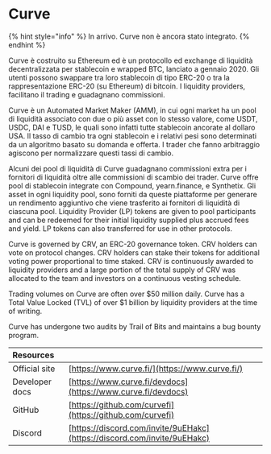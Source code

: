 # Curve

{% hint style="info" %}
In arrivo. Curve non è ancora stato integrato.
{% endhint %}

Curve è costruito su Ethereum ed è un protocollo ed exchange di liquidità decentralizzata per stablecoin e wrapped BTC, lanciato a gennaio 2020. Gli utenti possono swappare tra loro stablecoin di tipo ERC-20 o tra la rappresentazione ERC-20 (su Ethereum) di bitcoin. I liquidity providers, facilitano il trading e guadagnano commissioni.

Curve è un Automated Market Maker \(AMM\), in cui ogni market ha un pool di liquidità associato con due o più asset con lo stesso valore, come USDT, USDC, DAI e TUSD, le quali sono infatti tutte stablecoin ancorate al dollaro USA. Il tasso di cambio tra ogni stablecoin e i relativi pesi sono determinati da un algoritmo basato su domanda e offerta. I trader che fanno arbitraggio agiscono per normalizzare questi tassi di cambio.

Alcuni dei pool di liquidità di Curve guadagnano commissioni extra per i fornitori di liquidità oltre alle commissioni di scambio dei trader. Curve offre pool di stablecoin integrate con Compound, yearn.finance, e Synthetix. Gli asset in ogni liquidity pool, sono forniti da queste piattaforme per generare un rendimento aggiuntivo che viene trasferito ai fornitori di liquidità di ciascuna pool. Liquidity Provider \(LP\) tokens are given to pool participants and can be redeemed for their initial liquidity supplied plus accrued fees and yield. LP tokens can also transferred for use in other protocols.

Curve is governed by CRV, an ERC-20 governance token. CRV holders can vote on protocol changes. CRV holders can stake their tokens for additional voting power proportional to time staked. CRV is continuously awarded to liquidity providers and a large portion of the total supply of CRV was allocated to the team and investors on a continuous vesting schedule.

Trading volumes on Curve are often over $50 million daily. Curve has a Total Value Locked \(TVL\) of over $1 billion by liquidity providers at the time of writing.

Curve has undergone two audits by Trail of Bits and maintains a bug bounty program.

| Resources      |                                                                          |
|:-------------- |:------------------------------------------------------------------------ |
| Official site  | [https://www.curve.fi/](https://www.curve.fi/)                           |
| Developer docs | [https://www.curve.fi/devdocs](https://www.curve.fi/devdocs)             |
| GitHub         | [https://github.com/curvefi](https://github.com/curvefi)                 |
| Discord        | [https://discord.com/invite/9uEHakc](https://discord.com/invite/9uEHakc) |

